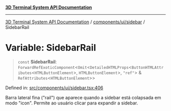 [**3D Terminal System API Documentation**](../../../../README.md)

***

[3D Terminal System API Documentation](../../../../README.md) / [components/ui/sidebar](../README.md) / SidebarRail

# Variable: SidebarRail

> `const` **SidebarRail**: `ForwardRefExoticComponent`\<`Omit`\<`DetailedHTMLProps`\<`ButtonHTMLAttributes`\<`HTMLButtonElement`\>, `HTMLButtonElement`\>, `"ref"`\> & `RefAttributes`\<`HTMLButtonElement`\>\>

Defined in: [src/components/ui/sidebar.tsx:406](https://github.com/Dicommunitas/ThreeJS_Terminal_3D/blob/31531b560b5bf5acf587cf3f1c2c703355c09988/src/components/ui/sidebar.tsx#L406)

Barra lateral fina ("rail") que aparece quando a sidebar está colapsada em modo "icon".
Permite ao usuário clicar para expandir a sidebar.
